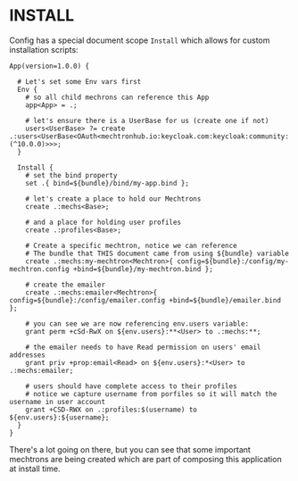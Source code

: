 # INSTALL

Config has a special document scope `Install` which allows for custom installation scripts:

```
App(version=1.0.0) {

  # Let's set some Env vars first
  Env {
    # so all child mechrons can reference this App
    app<App> = .;

    # let's ensure there is a UserBase for us (create one if not)
    users<UserBase> ?= create .:users<UserBase<OAuth<mechtronhub.io:keycloak.com:keycloak:community:(^10.0.0)>>>;
  }

  Install {
    # set the bind property
    set .{ bind=${bundle}/bind/my-app.bind };

    # let's create a place to hold our Mechtrons
    create .:mechs<Base>;

    # and a place for holding user profiles
    create .:profiles<Base>;

    # Create a specific mechtron, notice we can reference
    # The bundle that THIS document came from using ${bundle} variable
    create .:mechs:my-mechtron<Mechtron>{ config=${bundle}:/config/my-mechtron.config +bind=${bundle}/my-mechtron.bind };

    # create the emailer
    create .:mechs:emailer<Mechtron>{ config=${bundle}:/config/emailer.config +bind=${bundle}/emailer.bind };

    # you can see we are now referencing env.users variable:
    grant perm +cSd-RwX on ${env.users}:**<User> to .:mechs:**;

    # the emailer needs to have Read permission on users' email addresses
    grant priv +prop:email<Read> on ${env.users}:*<User> to .:mechs:emailer;

    # users should have complete access to their profiles
    # notice we capture username from porfiles so it will match the username in user account
    grant +CSD-RWX on .:profiles:$(username) to ${env.users}:${username};
  }
}

```

There's a lot going on there, but you can see that some important mechtrons are being created which are part of composing this application at install time.
